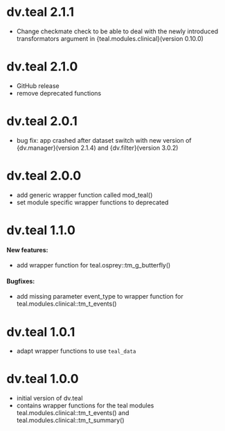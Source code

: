 # dv.teal 2.1.1
- Change checkmate check to be able to deal with the newly introduced transformators argument in {teal.modules.clinical}(version 0.10.0) 

# dv.teal 2.1.0
- GitHub release
- remove deprecated functions

# dv.teal 2.0.1
- bug fix: app crashed after dataset switch with new version of {dv.manager}(version 2.1.4) and {dv.filter}(version 3.0.2)

# dv.teal 2.0.0 
- add generic wrapper function called mod_teal()
- set module specific wrapper functions to deprecated 

# dv.teal 1.1.0

#### New features:

- add wrapper function for teal.osprey::tm_g_butterfly()   

#### Bugfixes:  

- add missing parameter event_type to wrapper function for teal.modules.clinical::tm_t_events()

# dv.teal 1.0.1

- adapt wrapper functions to use `teal_data`

# dv.teal 1.0.0

- initial version of dv.teal
- contains wrapper functions for the teal modules teal.modules.clinical::tm_t_events() and teal.modules.clinical::tm_t_summary()
